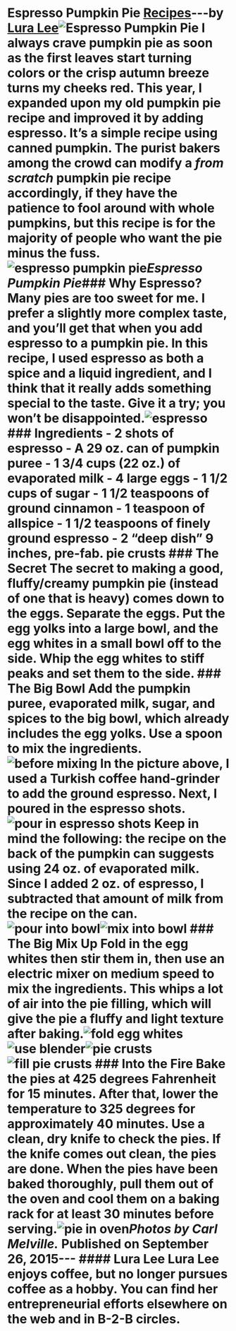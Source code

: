 # Espresso Pumpkin Pie [Recipes](https://ineedcoffee.com/section/coffee-recipes/)---by [Lura Lee](https://ineedcoffee.com/by/lura-lee/)![Espresso Pumpkin Pie](https://ineedcoffee.com/images/posts/espresso-pumpkin-pie/2902181949_c15cb08762_o.jpg) I always crave pumpkin pie as soon as the first leaves start turning colors or the crisp autumn breeze turns my cheeks red. This year, I expanded upon my old pumpkin pie recipe and improved it by adding espresso. It’s a simple recipe using canned pumpkin. The purist bakers among the crowd can modify a _from scratch_ pumpkin pie recipe accordingly, if they have the patience to fool around with whole pumpkins, but this recipe is for the majority of people who want the pie minus the fuss.![espresso pumpkin pie](https://ineedcoffee.com/assets/2903024558_ef19aac195_o.Ccpw7dTF_1X6dgw.webp)_Espresso Pumpkin Pie_### Why Espresso? Many pies are too sweet for me. I prefer a slightly more complex taste, and you’ll get that when you add espresso to a pumpkin pie. In this recipe, I used espresso as both a spice and a liquid ingredient, and I think that it really adds something special to the taste. Give it a try; you won’t be disappointed.![espresso](https://ineedcoffee.com/assets/2902246165_81a820f130_o.BqScdUiu_28fsmI.webp) ### Ingredients - 2 shots of espresso - A 29 oz. can of pumpkin puree - 1 3/4 cups (22 oz.) of evaporated milk - 4 large eggs - 1 1/2 cups of sugar - 1 1/2 teaspoons of ground cinnamon - 1 teaspoon of allspice - 1 1/2 teaspoons of finely ground espresso - 2 “deep dish” 9 inches, pre-fab. pie crusts ### The Secret The secret to making a good, fluffy/creamy pumpkin pie (instead of one that is heavy) comes down to the eggs. Separate the eggs. Put the egg yolks into a large bowl, and the egg whites in a small bowl off to the side. Whip the egg whites to stiff peaks and set them to the side. ### The Big Bowl Add the pumpkin puree, evaporated milk, sugar, and spices to the big bowl, which already includes the egg yolks. Use a spoon to mix the ingredients.![before mixing](https://ineedcoffee.com/assets/2902179943_d1e57146e4_o.CjbBk2Ij_Z1dzHrc.webp) In the picture above, I used a Turkish coffee hand-grinder to add the ground espresso. Next, I poured in the espresso shots.![pour in espresso shots](https://ineedcoffee.com/assets/2902180439_f04a2e67d5_o.DgxP7PWH_2bbGqz.webp) Keep in mind the following: the recipe on the back of the pumpkin can suggests using 24 oz. of evaporated milk. Since I added 2 oz. of espresso, I subtracted that amount of milk from the recipe on the can.![pour into bowl](https://ineedcoffee.com/assets/2903022618_a0a2d3b3a2_o.B1IAlRAp_Z1kPKAO.webp)![mix into bowl](https://ineedcoffee.com/assets/2903022730_c1e7059176_o.m8WUmZKw_2kD032.webp) ### The Big Mix Up Fold in the egg whites then stir them in, then use an electric mixer on medium speed to mix the ingredients. This whips a lot of air into the pie filling, which will give the pie a fluffy and light texture after baking.![fold egg whites](https://ineedcoffee.com/assets/2903022916_f6e55f0874_o.BaJ9N4nr_2fW6bQ.webp)![use blender](https://ineedcoffee.com/assets/2902181485_8ec04d2b3e_o.Cwq-r6b3_XFHDL.webp)![pie crusts](https://ineedcoffee.com/assets/2902181689_7810d80292_o.Bl_qqgAl_2oqLS1.webp)![fill pie crusts](https://ineedcoffee.com/assets/2902181851_be06d7665e_o.Dyj8_iUc_Z1o9gd9.webp) ### Into the Fire Bake the pies at 425 degrees Fahrenheit for 15 minutes. After that, lower the temperature to 325 degrees for approximately 40 minutes. Use a clean, dry knife to check the pies. If the knife comes out clean, the pies are done. When the pies have been baked thoroughly, pull them out of the oven and cool them on a baking rack for at least 30 minutes before serving.![pie in oven](https://ineedcoffee.com/assets/2903024438_3ea3c9a700_o.Bg_w7Q_C_1FXY32.webp)_Photos by Carl Melville._ Published on September 26, 2015--- #### Lura Lee Lura Lee enjoys coffee, but no longer pursues coffee as a hobby. You can find her entrepreneurial efforts elsewhere on the web and in B-2-B circles.